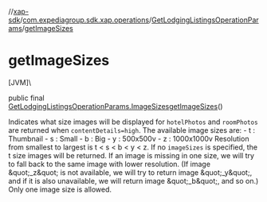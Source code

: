 //[xap-sdk](../../../index.md)/[com.expediagroup.sdk.xap.operations](../index.md)/[GetLodgingListingsOperationParams](index.md)/[getImageSizes](get-image-sizes.md)

# getImageSizes

[JVM]\

public final [GetLodgingListingsOperationParams.ImageSizes](-image-sizes/index.md)[getImageSizes](get-image-sizes.md)()

Indicates what size images will be displayed for `hotelPhotos` and `roomPhotos` are returned when `contentDetails=high`.  The available image sizes are: - t : Thumbnail - s : Small - b : Big - y : 500x500v - z : 1000x1000v  Resolution from smallest to largest is t < s < b < y < z.  If no `imageSizes` is specified, the t size images will be returned.  If an image is missing in one size, we will try to fall back to the same image with lower resolution.  (If image \&quot;_z\&quot; is not available, we will try to return image \&quot;_y\&quot;, and if it is also unavailable, we will return image \&quot;_b\&quot;, and so on.)  Only one image size is allowed.
